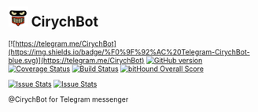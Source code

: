 # <img src="./media/cirych_bot_200_opt.png" width="40"> CirychBot

[![https://telegram.me/CirychBot](https://img.shields.io/badge/%F0%9F%92%AC%20Telegram-CirychBot-blue.svg)](https://telegram.me/CirychBot)
[![GitHub version](https://badge.fury.io/gh/Cirych%2FCirychBot.svg)](https://badge.fury.io/gh/Cirych%2FCirychBot)
[![Coverage Status](https://coveralls.io/repos/github/Cirych/CirychBot/badge.svg?branch=master)](https://coveralls.io/github/Cirych/CirychBot?branch=master)
[![Build Status](https://travis-ci.org/Cirych/CirychBot.svg?branch=master)](https://travis-ci.org/Cirych/CirychBot)
[![bitHound Overall Score](https://www.bithound.io/github/Cirych/CirychBot/badges/score.svg)](https://www.bithound.io/github/Cirych/CirychBot)

[![Issue Stats](http://issuestats.com/github/Cirych/CirychBot/badge/pr)](http://issuestats.com/github/Cirych/CirychBot)
[![Issue Stats](http://issuestats.com/github/Cirych/CirychBot/badge/issue)](http://issuestats.com/github/Cirych/CirychBot)


@CirychBot for Telegram messenger

